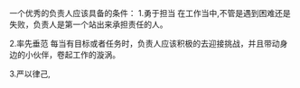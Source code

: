 一个优秀的负责人应该具备的条件：
1.勇于担当
在工作当中,不管是遇到困难还是失败，负责人是第一个站出来承担责任的人。

2.率先垂范
每当有目标或者任务时，负责人应该积极的去迎接挑战，并且带动身边的小伙伴，卷起工作的漩涡。

3.严以律己,

